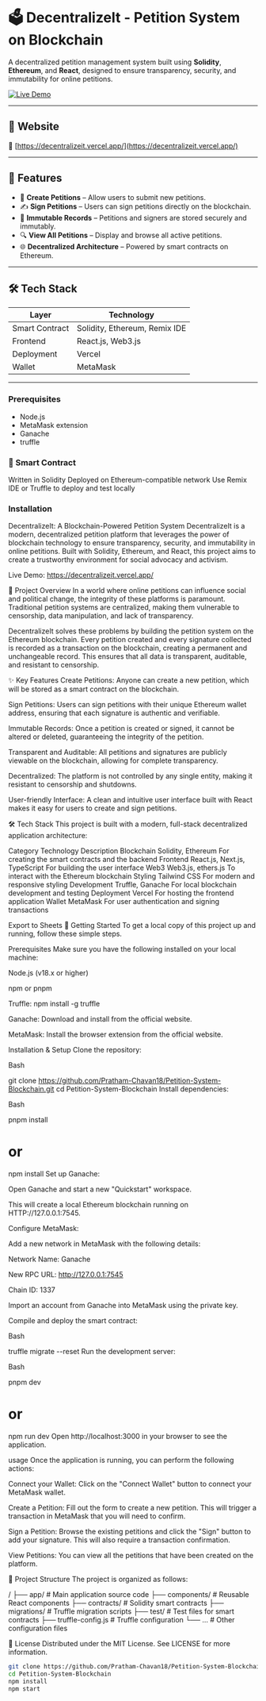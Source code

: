 # 🗳️ DecentralizeIt - Petition System on Blockchain

A decentralized petition management system built using **Solidity**, **Ethereum**, and **React**, designed to ensure transparency, security, and immutability for online petitions.

[![Live Demo](https://img.shields.io/badge/Live%20Site-Vercel-blue)](https://decentralizeit.vercel.app/)

---

## 🚀 Website

🔗 [https://decentralizeit.vercel.app/](https://decentralizeit.vercel.app/)

---

## 📌 Features

- 📜 **Create Petitions** – Allow users to submit new petitions.
- ✍️ **Sign Petitions** – Users can sign petitions directly on the blockchain.
- 🔐 **Immutable Records** – Petitions and signers are stored securely and immutably.
- 🔍 **View All Petitions** – Display and browse all active petitions.
- 🌐 **Decentralized Architecture** – Powered by smart contracts on Ethereum.

---

## 🛠️ Tech Stack

| Layer        | Technology                     |
|--------------|--------------------------------|
| Smart Contract | Solidity, Ethereum, Remix IDE    |
| Frontend     | React.js, Web3.js              |
| Deployment   | Vercel         |
| Wallet       | MetaMask                       |

---

### Prerequisites

- Node.js
- MetaMask extension
- Ganache
- truffle
  
### 📄 Smart Contract 
Written in Solidity
Deployed on Ethereum-compatible network
Use Remix IDE or Truffle to deploy and test locally

### Installation
DecentralizeIt: A Blockchain-Powered Petition System
DecentralizeIt is a modern, decentralized petition platform that leverages the power of blockchain technology to ensure transparency, security, and immutability in online petitions. Built with Solidity, Ethereum, and React, this project aims to create a trustworthy environment for social advocacy and activism.

Live Demo: https://decentralizeit.vercel.app/

📜 Project Overview
In a world where online petitions can influence social and political change, the integrity of these platforms is paramount. Traditional petition systems are centralized, making them vulnerable to censorship, data manipulation, and lack of transparency.

DecentralizeIt solves these problems by building the petition system on the Ethereum blockchain. Every petition created and every signature collected is recorded as a transaction on the blockchain, creating a permanent and unchangeable record. This ensures that all data is transparent, auditable, and resistant to censorship.

✨ Key Features
Create Petitions: Anyone can create a new petition, which will be stored as a smart contract on the blockchain.

Sign Petitions: Users can sign petitions with their unique Ethereum wallet address, ensuring that each signature is authentic and verifiable.

Immutable Records: Once a petition is created or signed, it cannot be altered or deleted, guaranteeing the integrity of the petition.

Transparent and Auditable: All petitions and signatures are publicly viewable on the blockchain, allowing for complete transparency.

Decentralized: The platform is not controlled by any single entity, making it resistant to censorship and shutdowns.

User-friendly Interface: A clean and intuitive user interface built with React makes it easy for users to create and sign petitions.

🛠️ Tech Stack
This project is built with a modern, full-stack decentralized application architecture:

Category	Technology	Description
Blockchain	Solidity, Ethereum	For creating the smart contracts and the backend
Frontend	React.js, Next.js, TypeScript	For building the user interface
Web3	Web3.js, ethers.js	To interact with the Ethereum blockchain
Styling	Tailwind CSS	For modern and responsive styling
Development	Truffle, Ganache	For local blockchain development and testing
Deployment	Vercel	For hosting the frontend application
Wallet	MetaMask	For user authentication and signing transactions

Export to Sheets
🚀 Getting Started
To get a local copy of this project up and running, follow these simple steps.

Prerequisites
Make sure you have the following installed on your local machine:

Node.js (v18.x or higher)

npm or pnpm

Truffle: npm install -g truffle

Ganache: Download and install from the official website.

MetaMask: Install the browser extension from the official website.

Installation & Setup
Clone the repository:

Bash

git clone https://github.com/Pratham-Chavan18/Petition-System-Blockchain.git
cd Petition-System-Blockchain
Install dependencies:

Bash

pnpm install
# or
npm install
Set up Ganache:

Open Ganache and start a new "Quickstart" workspace.

This will create a local Ethereum blockchain running on HTTP://127.0.0.1:7545.

Configure MetaMask:

Add a new network in MetaMask with the following details:

Network Name: Ganache

New RPC URL: http://127.0.0.1:7545

Chain ID: 1337

Import an account from Ganache into MetaMask using the private key.

Compile and deploy the smart contract:

Bash

truffle migrate --reset
Run the development server:

Bash

pnpm dev
# or
npm run dev
Open http://localhost:3000 in your browser to see the application.

usage
Once the application is running, you can perform the following actions:

Connect your Wallet: Click on the "Connect Wallet" button to connect your MetaMask wallet.

Create a Petition: Fill out the form to create a new petition. This will trigger a transaction in MetaMask that you will need to confirm.

Sign a Petition: Browse the existing petitions and click the "Sign" button to add your signature. This will also require a transaction confirmation.

View Petitions: You can view all the petitions that have been created on the platform.

📂 Project Structure
The project is organized as follows:

/
├── app/                # Main application source code
├── components/         # Reusable React components
├── contracts/          # Solidity smart contracts
├── migrations/         # Truffle migration scripts
├── test/               # Test files for smart contracts
├── truffle-config.js   # Truffle configuration
└── ...                 # Other configuration files

📄 License
Distributed under the MIT License. See LICENSE for more information.
```bash
git clone https://github.com/Pratham-Chavan18/Petition-System-Blockchain.git
cd Petition-System-Blockchain
npm install
npm start

